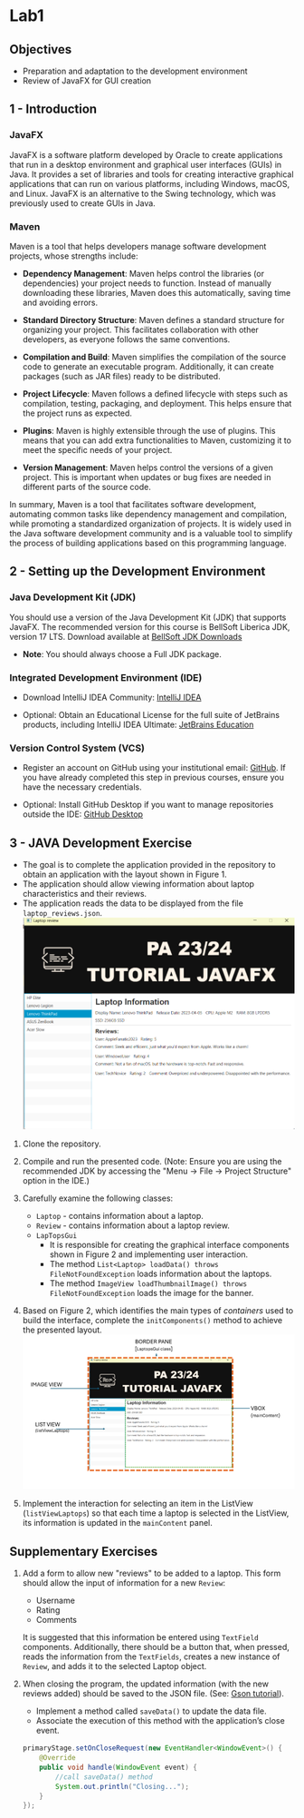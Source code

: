 # Lab1

## Objectives

- Preparation and adaptation to the development environment
- Review of JavaFX for GUI creation

## 1 - Introduction

### JavaFX

JavaFX is a software platform developed by Oracle to create applications that run in a desktop environment and graphical user interfaces (GUIs) in Java. It provides a set of libraries and tools for creating interactive graphical applications that can run on various platforms, including Windows, macOS, and Linux. JavaFX is an alternative to the Swing technology, which was previously used to create GUIs in Java.

### Maven

Maven is a tool that helps developers manage software development projects, whose strengths include:

- **Dependency Management**: Maven helps control the libraries (or dependencies) your project needs to function. Instead of manually downloading these libraries, Maven does this automatically, saving time and avoiding errors.

- **Standard Directory Structure**: Maven defines a standard structure for organizing your project. This facilitates collaboration with other developers, as everyone follows the same conventions.

- **Compilation and Build**: Maven simplifies the compilation of the source code to generate an executable program. Additionally, it can create packages (such as JAR files) ready to be distributed.

- **Project Lifecycle**: Maven follows a defined lifecycle with steps such as compilation, testing, packaging, and deployment. This helps ensure that the project runs as expected.

- **Plugins**: Maven is highly extensible through the use of plugins. This means that you can add extra functionalities to Maven, customizing it to meet the specific needs of your project.

- **Version Management**: Maven helps control the versions of a given project. This is important when updates or bug fixes are needed in different parts of the source code.

In summary, Maven is a tool that facilitates software development, automating common tasks like dependency management and compilation, while promoting a standardized organization of projects. It is widely used in the Java software development community and is a valuable tool to simplify the process of building applications based on this programming language.

## 2 - Setting up the Development Environment

### Java Development Kit (JDK)

You should use a version of the Java Development Kit (JDK) that supports JavaFX. The recommended version for this course is BellSoft Liberica JDK, version 17 LTS. Download available at [BellSoft JDK Downloads](https://bell-sw.com/pages/downloads/#/java-17-lts)

- **Note**: You should always choose a Full JDK package.

### Integrated Development Environment (IDE)

- Download IntelliJ IDEA Community: [IntelliJ IDEA](https://www.jetbrains.com/idea/download/)

- Optional: Obtain an Educational License for the full suite of JetBrains products, including IntelliJ IDEA Ultimate: [JetBrains Education](https://www.jetbrains.com/community/education/)

### Version Control System (VCS)

- Register an account on GitHub using your institutional email: [GitHub](https://github.com/). If you have already completed this step in previous courses, ensure you have the necessary credentials.

- Optional: Install GitHub Desktop if you want to manage repositories outside the IDE: [GitHub Desktop](https://desktop.github.com)

## 3 - JAVA Development Exercise

- The goal is to complete the application provided in the repository to obtain an application with the layout shown in Figure 1.
- The application should allow viewing information about laptop characteristics and their reviews.
- The application reads the data to be displayed from the file `laptop_reviews.json`.
![Fig 1](images/fig1.png)

1) Clone the repository.
2) Compile and run the presented code. (Note: Ensure you are using the recommended JDK by accessing the "Menu -> File -> Project Structure" option in the IDE.)
3) Carefully examine the following classes:
   - `Laptop` - contains information about a laptop.
   - `Review` - contains information about a laptop review.
   - `LapTopsGui`
     - It is responsible for creating the graphical interface components shown in Figure 2 and implementing user interaction.
     - The method `List<Laptop> loadData() throws FileNotFoundException` loads information about the laptops.
     - The method `ImageView loadThumbnailImage() throws FileNotFoundException` loads the image for the banner.
  
4) Based on Figure 2, which identifies the main types of *containers* used to build the interface, complete the `initComponents()` method to achieve the presented layout.
   ![Fig 2](images\fig2.png)
5) Implement the interaction for selecting an item in the ListView (`listViewLaptops`) so that each time a laptop is selected in the ListView, its information is updated in the `mainContent` panel.

## Supplementary Exercises

1) Add a form to allow new "reviews" to be added to a laptop. This form should allow the input of information for a new `Review`:
   - Username
   - Rating
   - Comments
  
   It is suggested that this information be entered using `TextField` components. Additionally, there should be a button that, when pressed, reads the information from the `TextFields`, creates a new instance of `Review`, and adds it to the selected Laptop object.

2) When closing the program, the updated information (with the new reviews added) should be saved to the JSON file. (See: [Gson tutorial](https://howtodoinjava.com/gson/gson/)).

   - Implement a method called `saveData()` to update the data file.
   - Associate the execution of this method with the application’s close event.
   
   ```java
   primaryStage.setOnCloseRequest(new EventHandler<WindowEvent>() {
       @Override
       public void handle(WindowEvent event) {
           //call saveData() method
           System.out.println("Closing...");
       }
   });
   ```

